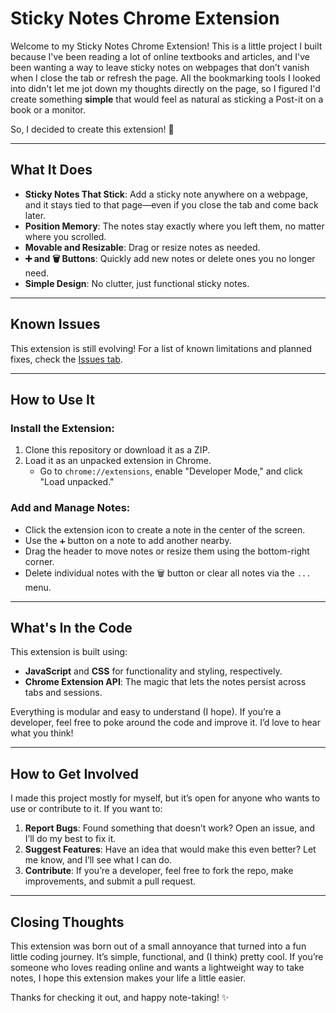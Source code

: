 # Sticky Notes Chrome Extension

Welcome to my Sticky Notes Chrome Extension! This is a little project I built because I've been reading a lot of online textbooks and articles, and I've been wanting a way to leave sticky notes on webpages that don’t vanish when I close the tab or refresh the page. All the bookmarking tools I looked into didn't let me jot down my thoughts directly on the page, so I figured I'd create something **simple** that would feel as natural as sticking a Post-it on a book or a monitor.

So, I decided to create this extension! 📝

---

## What It Does

- **Sticky Notes That Stick**: Add a sticky note anywhere on a webpage, and it stays tied to that page—even if you close the tab and come back later.
- **Position Memory**: The notes stay exactly where you left them, no matter where you scrolled.
- **Movable and Resizable**: Drag or resize notes as needed.
- **➕ and 🗑️ Buttons**: Quickly add new notes or delete ones you no longer need.
- **Simple Design**: No clutter, just functional sticky notes.

---

## Known Issues

This extension is still evolving! For a list of known limitations and planned fixes, check the [Issues tab](https://github.com/larsenwald/Sticky-Notes-Extension/issues).

---

## How to Use It

### Install the Extension:
1. Clone this repository or download it as a ZIP.
2. Load it as an unpacked extension in Chrome. 
   - Go to `chrome://extensions`, enable "Developer Mode," and click "Load unpacked."

### Add and Manage Notes:
- Click the extension icon to create a note in the center of the screen.
- Use the `➕` button on a note to add another nearby.
- Drag the header to move notes or resize them using the bottom-right corner.
- Delete individual notes with the 🗑️ button or clear all notes via the `...` menu.

---

## What's In the Code

This extension is built using:
- **JavaScript** and **CSS** for functionality and styling, respectively.
- **Chrome Extension API**: The magic that lets the notes persist across tabs and sessions.

Everything is modular and easy to understand (I hope). If you’re a developer, feel free to poke around the code and improve it. I’d love to hear what you think!

---

## How to Get Involved

I made this project mostly for myself, but it’s open for anyone who wants to use or contribute to it. If you want to:
1. **Report Bugs**: Found something that doesn’t work? Open an issue, and I’ll do my best to fix it.
2. **Suggest Features**: Have an idea that would make this even better? Let me know, and I’ll see what I can do.
3. **Contribute**: If you’re a developer, feel free to fork the repo, make improvements, and submit a pull request.

---

## Closing Thoughts

This extension was born out of a small annoyance that turned into a fun little coding journey. It’s simple, functional, and (I think) pretty cool. If you’re someone who loves reading online and wants a lightweight way to take notes, I hope this extension makes your life a little easier.

Thanks for checking it out, and happy note-taking! ✨
